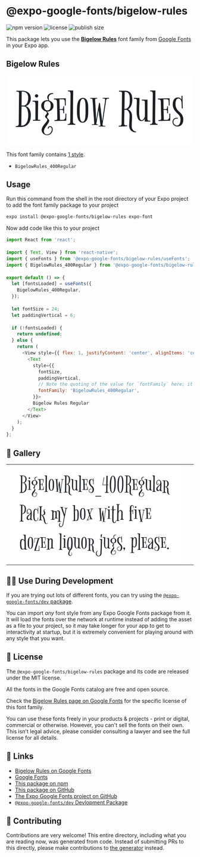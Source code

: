 # @expo-google-fonts/bigelow-rules

![npm version](https://flat.badgen.net/npm/v/@expo-google-fonts/bigelow-rules)
![license](https://flat.badgen.net/github/license/expo/google-fonts)
![publish size](https://flat.badgen.net/packagephobia/install/@expo-google-fonts/bigelow-rules)

This package lets you use the [**Bigelow Rules**](https://fonts.google.com/specimen/Bigelow+Rules) font family from [Google Fonts](https://fonts.google.com/) in your Expo app.

## Bigelow Rules

![Bigelow Rules](./font-family.png)

This font family contains [1 style](#-gallery).

- `BigelowRules_400Regular`

## Usage

Run this command from the shell in the root directory of your Expo project to add the font family package to your project
```sh
expo install @expo-google-fonts/bigelow-rules expo-font
```

Now add code like this to your project
```js
import React from 'react';

import { Text, View } from 'react-native';
import { useFonts } from '@expo-google-fonts/bigelow-rules/useFonts';
import { BigelowRules_400Regular } from '@expo-google-fonts/bigelow-rules/400Regular';

export default () => {
  let [fontsLoaded] = useFonts({
    BigelowRules_400Regular,
  });

  let fontSize = 24;
  let paddingVertical = 6;

  if (!fontsLoaded) {
    return undefined;
  } else {
    return (
      <View style={{ flex: 1, justifyContent: 'center', alignItems: 'center' }}>
        <Text
          style={{
            fontSize,
            paddingVertical,
            // Note the quoting of the value for `fontFamily` here; it expects a string!
            fontFamily: 'BigelowRules_400Regular',
          }}>
          Bigelow Rules Regular
        </Text>
      </View>
    );
  }
};

```

## 🔡 Gallery


||||
|-|-|-|
|![BigelowRules_400Regular](./BigelowRules_400Regular.ttf.png)||||


## 👩‍💻 Use During Development

If you are trying out lots of different fonts, you can try using the [`@expo-google-fonts/dev` package](https://github.com/expo/google-fonts/tree/master/font-packages/dev#readme).

You can import *any* font style from any Expo Google Fonts package from it. It will load the fonts
over the network at runtime instead of adding the asset as a file to your project, so it may take longer
for your app to get to interactivity at startup, but it is extremely convenient
for playing around with any style that you want.

## 📖 License

The `@expo-google-fonts/bigelow-rules` package and its code are released under the MIT license.

All the fonts in the Google Fonts catalog are free and open source.

Check the [Bigelow Rules page on Google Fonts](https://fonts.google.com/specimen/Bigelow+Rules) for the specific license of this font family.

You can use these fonts freely in your products & projects - print or digital, commercial or otherwise. However, you can't sell the fonts on their own. This isn't legal advice, please consider consulting a lawyer and see the full license for all details.

## 🔗 Links

- [Bigelow Rules on Google Fonts](https://fonts.google.com/specimen/Bigelow+Rules)
- [Google Fonts](https://fonts.google.com/)
- [This package on npm](https://www.npmjs.com/package/@expo-google-fonts/bigelow-rules)
- [This package on GitHub](https://github.com/expo/google-fonts/tree/master/font-packages/bigelow-rules)
- [The Expo Google Fonts project on GitHub](https://github.com/expo/google-fonts)
- [`@expo-google-fonts/dev` Devlopment Package](https://github.com/expo/google-fonts/tree/master/font-packages/dev)

## 🤝 Contributing

Contributions are very welcome! This entire directory, including what you are reading now, was generated from code. Instead of submitting PRs to this directly, please make contributions to [the generator](https://github.com/expo/google-fonts/tree/master/packages/generator) instead.
